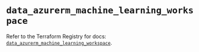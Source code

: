 # `data_azurerm_machine_learning_workspace`

Refer to the Terraform Registry for docs: [`data_azurerm_machine_learning_workspace`](https://registry.terraform.io/providers/hashicorp/azurerm/4.28.0/docs/data-sources/machine_learning_workspace).
